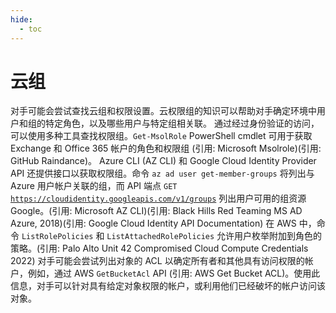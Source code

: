 ```yaml
---
hide:
  - toc
---
```


# 云组

对手可能会尝试查找云组和权限设置。云权限组的知识可以帮助对手确定环境中用户和组的特定角色，以及哪些用户与特定组相关联。  通过经过身份验证的访问，可以使用多种工具查找权限组。<code>Get-MsolRole</code> PowerShell cmdlet 可用于获取 Exchange 和 Office 365 帐户的角色和权限组 (引用: Microsoft Msolrole)(引用: GitHub Raindance)。  Azure CLI (AZ CLI) 和 Google Cloud Identity Provider API 还提供接口以获取权限组。命令 <code>az ad user get-member-groups</code> 将列出与 Azure 用户帐户关联的组，而 API 端点 <code>GET https://cloudidentity.googleapis.com/v1/groups</code> 列出用户可用的组资源 Google。(引用: Microsoft AZ CLI)(引用: Black Hills Red Teaming MS AD Azure, 2018)(引用: Google Cloud Identity API Documentation) 在 AWS 中，命令 `ListRolePolicies` 和 `ListAttachedRolePolicies` 允许用户枚举附加到角色的策略。(引用: Palo Alto Unit 42 Compromised Cloud Compute Credentials 2022)  对手可能会尝试列出对象的 ACL 以确定所有者和其他具有访问权限的帐户，例如，通过 AWS <code>GetBucketAcl</code> API (引用: AWS Get Bucket ACL)。使用此信息，对手可以针对具有给定对象权限的帐户，或利用他们已经破坏的帐户访问该对象。
